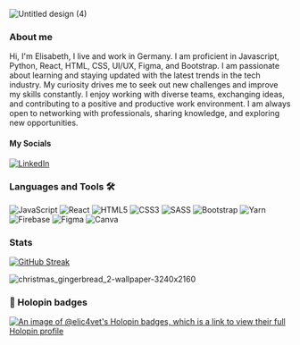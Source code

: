 ![Untitled design (4)](https://github.com/user-attachments/assets/11b8468f-7f54-40ae-b95e-fb8c4468153e)

### About me 
 
Hi, I'm Elisabeth, I live and work in Germany. I am proficient in Javascript, Python, React, HTML, CSS, UI/UX, Figma, and Bootstrap. I am passionate about learning and staying updated with the latest trends in the tech industry. My curiosity drives me to seek out new challenges and improve my skills constantly. I enjoy working with diverse teams, exchanging ideas, and contributing to a positive and productive work environment. I am always open to networking with professionals, sharing knowledge, and exploring new opportunities. 

#### My Socials


<a href="https://www.linkedin.com/in/eerkekoglou/" target="_blank"><img src="https://img.shields.io/badge/LinkedIn-%230077B5.svg?&style=flat-square&logo=linkedin&logoColor=white" alt="LinkedIn"></a>

### Languages and Tools 🛠️

![JavaScript](https://img.shields.io/badge/javascript-%23323330.svg?style=for-the-badge&logo=javascript&logoColor=%23F7DF1E)
![React](https://img.shields.io/badge/react-%2320232a.svg?style=for-the-badge&logo=react&logoColor=%2361DAFB)
![HTML5](https://img.shields.io/badge/html5-%23E34F26.svg?style=for-the-badge&logo=html5&logoColor=white)
![CSS3](https://img.shields.io/badge/css3-%231572B6.svg?style=for-the-badge&logo=css3&logoColor=white)
![SASS](https://img.shields.io/badge/SASS-hotpink.svg?style=for-the-badge&logo=SASS&logoColor=white)
![Bootstrap](https://img.shields.io/badge/bootstrap-%238511FA.svg?style=for-the-badge&logo=bootstrap&logoColor=white)
![Yarn](https://img.shields.io/badge/yarn-%232C8EBB.svg?style=for-the-badge&logo=yarn&logoColor=white)
![Firebase](https://img.shields.io/badge/Firebase-039BE5?style=for-the-badge&logo=Firebase&logoColor=white)
![Figma](https://img.shields.io/badge/figma-%23F24E1E.svg?style=for-the-badge&logo=figma&logoColor=white)
![Canva](https://img.shields.io/badge/Canva-%2300C4CC.svg?style=for-the-badge&logo=Canva&logoColor=white)

 

### Stats

[![GitHub Streak](https://github-readme-streak-stats-elic4vet.vercel.app?user=elic4vet)](https://git.io/streak-stats)

![christmas_gingerbread_2-wallpaper-3240x2160](https://github.com/user-attachments/assets/c12a52cb-addd-41c1-8bbe-b6f4c0d4520e)



### 🏅 Holopin badges
[![An image of @elic4vet's Holopin badges, which is a link to view their full Holopin profile](https://holopin.me/elic4vet)](https://holopin.io/@elic4vet)
 

<!---
elic4vet/elic4vet is a ✨ special ✨ repository because its `README.md` (this file) appears on your GitHub profile.
You can click the Preview link to take a look at your changes.
--->

 
